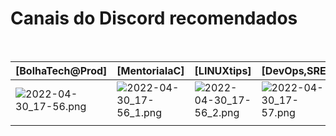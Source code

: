 # Canais do Discord recomendados
<br>


|[BolhaTech@Prod]|[MentoriaIaC]|[LINUXtips]|[DevOps,SRE]|[Mateusmuller]|[DevOpsHeroes](https://discord.gg/DgPR3Rea)|
|--|--|--|--|--|--|
|![2022-04-30_17-56.png](https://drive.google.com/uc?export=view&id=1S_7M0RH2PZ6UxE-ExylxtbPysnse4Ybi)|![2022-04-30_17-56_1.png](https://drive.google.com/uc?export=view&id=1-twqgg377QObmWLV2hYRZMBq-eST2V6t)|![2022-04-30_17-56_2.png](https://drive.google.com/uc?export=view&id=11f3lQgA1CExeTftlrh0RI2rT4_5DoDZO)|![2022-04-30_17-57.png](https://drive.google.com/uc?export=view&id=14YXEFy_ACxU-F2n0R00vHXAgksdxzwiz)|![2022-04-30_17-57_1.png](https://drive.google.com/uc?export=view&id=1i79KQi-Wjev3dLqtW-E9eW04XxRy1XD6)|![2022-10-02_18-30.png](https://drive.google.com/uc?export=view&id=1IFmvVHPb0GsZmn6i-4oms3wopnpmwIMP)|
|  |  |  |  |  |  |





